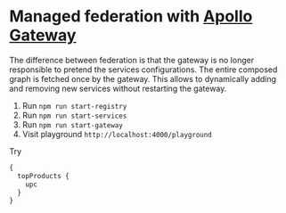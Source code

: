 # Managed federation with [Apollo Gateway](https://github.com/apollographql/federation)

The difference between federation is that the gateway is no longer responsible to pretend the services configurations. The entire composed graph is fetched once by the gateway. This allows to dynamically adding and removing new services without restarting the gateway.

1. Run `npm run start-registry`
2. Run `npm run start-services`
3. Run `npm run start-gateway`
4. Visit playground `http://localhost:4000/playground`

Try

```graphql
{
  topProducts {
    upc
  }
}
```
